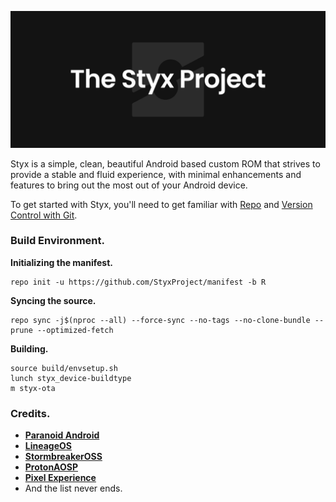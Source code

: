 ![Styx](StyxBanner.png)

Styx is a simple, clean, beautiful Android based custom ROM that strives to provide a stable and fluid experience, with minimal enhancements and features to bring out the most out of your Android device.

To get started with Styx, you'll need to get
familiar with [Repo](https://source.android.com/source/using-repo.html) and [Version Control with Git](https://source.android.com/source/version-control.html).

### Build Environment.

**Initializing the manifest.**

```
repo init -u https://github.com/StyxProject/manifest -b R
```

**Syncing the source.**

```
repo sync -j$(nproc --all) --force-sync --no-tags --no-clone-bundle --prune --optimized-fetch
```

**Building.**

```
source build/envsetup.sh
lunch styx_device-buildtype
m styx-ota
```

### Credits.
 * [**Paranoid Android**](https://github.com/AOSPA)
 * [**LineageOS**](https://github.com/LineageOS)
 * [**StormbreakerOSS**](https://github.com/StormbreakerOSS)
 * [**ProtonAOSP**](https://github.com/ProtonAOSP)
 * [**Pixel Experience**](https://github.com/PixelExperience)
 * And the list never ends.
